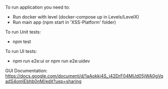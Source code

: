 To run application you need to:
- Run docker with level (docker-compose up in Levels/LevelX)
- Run main app (npm start in 'XSS-Platform' folder)

To run Unit tests:
- npm test

To run UI tests:
- npm run e2e:ui or npm run e2e:uidev

GUI Documentation:
https://docs.google.com/document/d/1aAokkj4S_j42DrF04MUd05jWA0gVqadS4omlEbhb0nM/edit?usp=sharing
